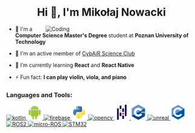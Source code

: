<h1 align="center">Hi 👋, I'm Mikołaj Nowacki</h1>
<img
align="right"
alt="Coding"
width="400"
src="https://media0.giphy.com/media/v1.Y2lkPTc5MGI3NjExdGJ5eDJxcXpyc25zYXNncHlhcmJyanozN2pzcjNrbmo0YTQzazlzbyZlcD12MV9pbnRlcm5hbF9naWZfYnlfaWQmY3Q9Zw/qgQUggAC3Pfv687qPC/giphy.gif"
/>

- 🏫 I'm a **Computer Science Master's Degree** student at **Poznan University of Technology**

- 🤖 I'm an active member of <a href="https://www.linkedin.com/company/kn-cybair/" target="_blank" rel="noopener noreferrer">CybAiR Science Club</a>

- 🌱 I’m currently learning **React** and **React Native**

- ⚡ Fun fact: **I can play violin, viola, and piano**

<h3 align="left">Languages and Tools:</h3>
<p align="left">
<a href="https://kotlinlang.org" target="_blank" rel="noreferrer">
  <img
    src="https://www.vectorlogo.zone/logos/kotlinlang/kotlinlang-icon.svg"
    alt="kotlin"
    width="40"
    height="40"
  />
</a>
<a href="https://developer.android.com" target="_blank" rel="noreferrer">
  <img
    src="https://github.com/devicons/devicon/blob/master/icons/android/android-plain.svg"
    alt="android"
    width="40"
    height="40"
  />
</a>
<a href="https://firebase.google.com/" target="_blank" rel="noreferrer">
  <img
    src="https://www.vectorlogo.zone/logos/firebase/firebase-icon.svg"
    alt="firebase"
    width="40"
    height="40"
  />
</a>
<a href="https://www.python.org" target="_blank" rel="noreferrer">
  <img
    src="https://raw.githubusercontent.com/devicons/devicon/master/icons/python/python-original.svg"
    alt="python"
    width="40"
    height="40"
  />
</a>
<a href="https://opencv.org/" target="_blank" rel="noreferrer">
  <img
    src="https://www.vectorlogo.zone/logos/opencv/opencv-icon.svg"
    alt="opencv"
    width="40"
    height="40"
  />
</a>
<a href="https://pandas.pydata.org/" target="_blank" rel="noreferrer">
  <img
    src="https://raw.githubusercontent.com/devicons/devicon/2ae2a900d2f041da66e950e4d48052658d850630/icons/pandas/pandas-original.svg"
    alt="pandas"
    width="40"
    height="40"
  />
</a>
<a href="https://cplusplus.com/" target="_blank" rel="noreferrer">
  <img
    src="https://raw.githubusercontent.com/devicons/devicon/master/icons/cplusplus/cplusplus-original.svg"
    alt="cplusplus"
    width="40"
    height="40"
  />
</a>
<a href="https://unrealengine.com/" target="_blank" rel="noreferrer">
  <img
    src="https://cdn2.unrealengine.com/ue-logo-stacked-unreal-engine-w-677x545-fac11de0943f.png"
    alt="unreal"
    width="40"
    height="40"
  />
</a>
<a href="https://www.cprogramming.com/" target="_blank" rel="noreferrer">
  <img
    src="https://raw.githubusercontent.com/devicons/devicon/master/icons/c/c-original.svg"
    alt="c"
    width="40"
    height="40"
  />
</a>
<a
  href="https://docs.ros.org/en/humble/"
  target="_blank"
  rel="noreferrer"
>
  <img
    src="https://upload.wikimedia.org/wikipedia/commons/thumb/1/15/Robot_Operating_System_logo.svg/1200px-Robot_Operating_System_logo.svg.png"
    alt="ROS2"
    width="40"
    height="40"
  />
</a>
<a href="https://micro.ros.org/" target="_blank" rel="noreferrer">
  <img
    src="https://avatars.githubusercontent.com/u/49058602?s=200&v=4"
    alt="micro-ROS"
    width="40"
    height="40"
  />
</a>
<a
  href="https://www.st.com/content/st_com/en.html"
  target="_blank"
  rel="noreferrer"
>
  <img
    src="https://wiki.st.com/stm32mcu/nsfr_img_auth.php/4/4e/STM32.png"
    alt="STM32"
    width="40"
    height="40"
  />
</a>
</p>
